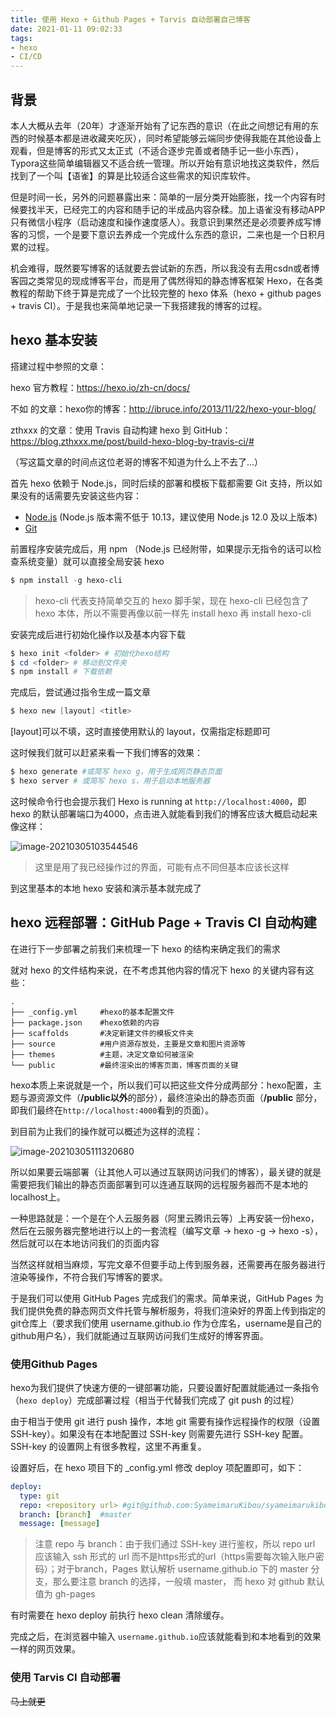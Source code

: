 ```yaml
---
title: 使用 Hexo + Github Pages + Tarvis 自动部署自己博客
date: 2021-01-11 09:02:33
tags:
- hexo
- CI/CD
---
```

## 背景

本人大概从去年（20年）才逐渐开始有了记东西的意识（在此之间想记有用的东西的时候基本都是进收藏夹吃灰），同时希望能够云端同步使得我能在其他设备上观看，但是博客的形式又太正式（不适合逐步完善或者随手记一些小东西），Typora这些简单编辑器又不适合统一管理。所以开始有意识地找这类软件，然后找到了一个叫【语雀】的算是比较适合这些需求的知识库软件。

但是时间一长，另外的问题暴露出来：简单的一层分类开始膨胀，找一个内容有时候要找半天，已经完工的内容和随手记的半成品内容杂糅。加上语雀没有移动APP只有微信小程序（启动速度和操作速度感人）。我意识到果然还是必须要养成写博客的习惯，一个是要下意识去养成一个完成什么东西的意识，二来也是一个日积月累的过程。

机会难得，既然要写博客的话就要去尝试新的东西，所以我没有去用csdn或者博客园之类常见的现成博客平台，而是用了偶然得知的静态博客框架 Hexo，在各类教程的帮助下终于算是完成了一个比较完整的 hexo 体系（hexo + github pages + travis CI）。于是我也来简单地记录一下我搭建我的博客的过程。

## hexo 基本安装

搭建过程中参照的文章：

hexo 官方教程：https://hexo.io/zh-cn/docs/

不如 的文章：hexo你的博客：http://ibruce.info/2013/11/22/hexo-your-blog/

zthxxx 的文章：使用 Travis 自动构建 hexo 到 GitHub：https://blog.zthxxx.me/post/build-hexo-blog-by-travis-ci/#

（写这篇文章的时间点这位老哥的博客不知道为什么上不去了...）

首先 hexo 依赖于 Node.js，同时后续的部署和模板下载都需要 Git 支持，所以如果没有的话需要先安装这些内容：

- [Node.js](http://nodejs.org/) (Node.js 版本需不低于 10.13，建议使用 Node.js 12.0 及以上版本)
- [Git](http://git-scm.com/)

前置程序安装完成后，用 npm （Node.js 已经附带，如果提示无指令的话可以检查系统变量）就可以直接全局安装 hexo

```powershell
$ npm install -g hexo-cli
```

> hexo-cli 代表支持简单交互的 hexo 脚手架，现在 hexo-cli 已经包含了 hexo 本体，所以不需要再像以前一样先 install hexo 再 install hexo-cli

安装完成后进行初始化操作以及基本内容下载

```powershell
$ hexo init <folder> # 初始化hexo结构
$ cd <folder> # 移动到文件夹
$ npm install # 下载依赖
```

完成后，尝试通过指令生成一篇文章

```powershell
$ hexo new [layout] <title>
```

[layout]可以不填，这时直接使用默认的 layout，仅需指定标题即可

这时候我们就可以赶紧来看一下我们博客的效果：

```powershell
$ hexo generate #或简写 hexo g，用于生成网页静态页面
$ hexo server # 或简写 hexo s，用于启动本地服务器
```

这时候命令行也会提示我们 Hexo is running at  `http://localhost:4000`，即 hexo 的默认部署端口为4000，点击进入就能看到我们的博客应该大概启动起来像这样：

![image-20210305103544546](\images\image-20210305103544546.png)

> 这里是用了我已经操作过的界面，可能有点不同但基本应该长这样

到这里基本的本地 hexo 安装和演示基本就完成了

## hexo 远程部署：GitHub Page + Travis CI 自动构建

在进行下一步部署之前我们来梳理一下 hexo 的结构来确定我们的需求

就对 hexo 的文件结构来说，在不考虑其他内容的情况下 hexo 的关键内容有这些：

```
.
├── _config.yml		#hexo的基本配置文件 
├── package.json	#hexo依赖的内容
├── scaffolds		#决定新建文件的模板文件夹			
├── source			#用户资源存放处，主要是文章和图片资源等
├── themes			#主题，决定文章如何被渲染
└── public			#最终渲染出的博客页面，博客页面的关键
```

hexo本质上来说就是一个，所以我们可以把这些文件分成两部分：hexo配置，主题与源资源文件（**/public以外**的部分），最终渲染出的静态页面（**/public** 部分，即我们最终在`http://localhost:4000`看到的页面）。

到目前为止我们的操作就可以概述为这样的流程：

![image-20210305111320680](\images\image-20210305111320680.png)

所以如果要云端部署（让其他人可以通过互联网访问我们的博客），最关键的就是需要把我们输出的静态页面部署到可以连通互联网的远程服务器而不是本地的localhost上。

一种思路就是：一个是在个人云服务器（阿里云腾讯云等）上再安装一份hexo，然后在云服务器完整地进行以上的一套流程（编写文章 -> hexo -g -> hexo -s），然后就可以在本地访问我们的页面内容 

当然这样就相当麻烦，写完文章不但要手动上传到服务器，还需要再在服务器进行渲染等操作，不符合我们写博客的要求。

于是我们可以使用 GitHub Pages 完成我们的需求。简单来说，GitHub Pages 为我们提供免费的静态网页文件托管与解析服务，将我们渲染好的界面上传到指定的git仓库上（要求我们使用 username.github.io 作为仓库名，username是自己的github用户名），我们就能通过互联网访问我们生成好的博客界面。

### 使用Github Pages

hexo为我们提供了快速方便的一键部署功能，只要设置好配置就能通过一条指令（`hexo deploy`）完成部署过程（相当于代替我们完成了 git push 的过程）

由于相当于使用 git 进行 push 操作，本地 git 需要有操作远程操作的权限（设置 SSH-key）。如果没有在本地配置过 SSH-key 则需要先进行 SSH-key 配置。SSH-key 的设置网上有很多教程，这里不再重复。

设置好后，在 hexo 项目下的 _config.yml 修改 deploy 项配置即可，如下：

```yml
deploy:
  type: git
  repo: <repository url> #git@github.com:SyameimaruKibou/syameimarukibou.github.io
  branch: [branch]	#master
  message: [message]
```

> 注意 repo 与 branch：由于我们通过 SSH-key 进行鉴权，所以 repo url 应该输入 ssh 形式的 url 而不是https形式的url（https需要每次输入账户密码）；对于branch，Pages 默认解析 username.github.io 下的 master 分支，那么要注意 branch 的选择，一般填 master， 而 hexo 对 github 默认值为 gh-pages

有时需要在 hexo deploy 前执行 hexo clean 清除缓存。

完成之后，在浏览器中输入 `username.github.io`应该就能看到和本地看到的效果一样的网页效果。

### 使用 Tarvis CI 自动部署

~~马上就更~~

